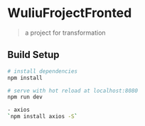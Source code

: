 # WuliuFrojectFronted

> a project for transformation

## Build Setup

``` bash
# install dependencies
npm install

# serve with hot reload at localhost:8080
npm run dev

- axios
`npm install axios -S`



